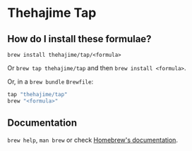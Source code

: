 # Thehajime Tap

## How do I install these formulae?

`brew install thehajime/tap/<formula>`

Or `brew tap thehajime/tap` and then `brew install <formula>`.

Or, in a `brew bundle` `Brewfile`:

```ruby
tap "thehajime/tap"
brew "<formula>"
```

## Documentation

`brew help`, `man brew` or check [Homebrew's documentation](https://docs.brew.sh).
